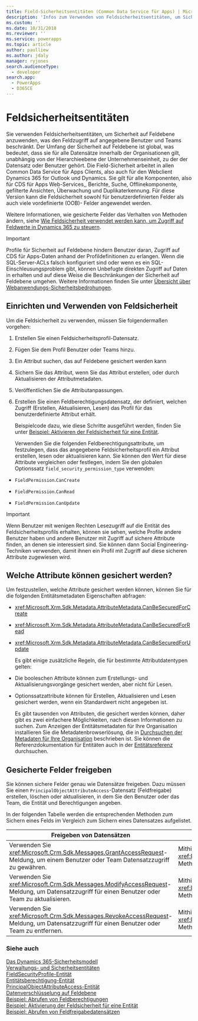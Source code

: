 ```yaml
---
title: Field-Sicherheitsentitäten (Common Data Service für Apps) | Microsoft Docs
description: 'Infos zum Verwenden von Feldsicherheitsentitäten, um Sicherheit auf Feldebene anzuwenden, was den Feldzugriff auf angegebene Benutzer und Teams beschränkt.'
ms.custom: ''
ms.date: 10/31/2018
ms.reviewer: ''
ms.service: powerapps
ms.topic: article
author: paulliew
ms.author: jdaly
manager: ryjones
search.audienceType:
  - developer
search.app:
  - PowerApps
  - D365CE
---
```

# <a name="field-security-entities"></a>Feldsicherheitsentitäten

Sie verwenden Feldsicherheitsentitäten, um Sicherheit auf Feldebene anzuwenden, was den Feldzugriff auf angegebene Benutzer und Teams beschränkt. Der Umfang der Sicherheit auf Feldebene ist global, was bedeutet, dass sie für alle Datensätze innerhalb der Organisationen gilt, unabhängig von der Hierarchieebene der Unternehmenseinheit, zu der der Datensatz oder Benutzer gehört. Die Field-Sicherheit arbeitet in allen Common Data Service für Apps Clients, also auch für den Webclient Dynamics 365 for Outlook und Dynamics. Sie gilt für alle Komponenten, also für CDS für Apps Web-Services,, Berichte, Suche, Offlinekomponente, gefilterte Ansichten, Überwachung und Duplikaterkennung. Für diese Version kann die Feldsicherheit sowohl für benutzerdefinierten Felder als auch viele vordefinierte (OOB)- Felder angewendet werden.  
  
 Weitere Informationen, wie gesicherte Felder das Verhalten von Methoden ändern, siehe [Wie Feldsicherheit verwendet werden kann, um Zugriff auf Feldwerte in Dynamics 365 zu steuern](/dynamics365/customer-engagement/developer/security-dev/use-field-security-control-access-field-values).  
  
> [!IMPORTANT]
>  Profile für Sicherheit auf Feldebene hindern Benutzer daran, Zugriff auf CDS für Apps-Daten anhand der Profildefinitionen zu erlangen. Wenn die SQL-Server-ACLs falsch konfiguriert sind oder wenn es ein SQL-Einschleusungsproblem gibt, können Unbefugte direkten Zugriff auf Daten in  erhalten und auf diese Weise die Beschränkungen der Sicherheit auf Feldebene umgehen. Weitere Informationen finden Sie unter [Übersicht über Webanwendungs-Sicherheitsbedrohungen](https://msdn.microsoft.com/library/f13d73y6.aspx).  
  
<a name="bkmk_setup"></a>   

## <a name="set-up-and-use-field-security"></a>Einrichten und Verwenden von Feldsicherheit  
 Um die Feldsicherheit zu verwenden, müssen Sie folgendermaßen vorgehen:  
  
1. Erstellen Sie einen Feldsicherheitsprofil-Datensatz.  
  
2. Fügen Sie dem Profil Benutzer oder Teams hinzu.  
  
3. Ein Attribut suchen, das auf Feldebene gesichert werden kann  
  
4. Sichern Sie das Attribut, wenn Sie das Attribut erstellen, oder durch Aktualisieren der Attributmetadaten.  
  
5. Veröffentlichen Sie die Attributanpassungen.  
  
6. Erstellen Sie einen Feldberechtigungsdatensatz, der definiert, welchen Zugriff (Erstellen, Aktualisieren, Lesen) das Profil für das benutzerdefinierte Attribut erhält.  
  
   Beispielcode dazu, wie diese Schritte ausgeführt werden, finden Sie unter [Beispiel: Aktivieren der Feldsicherheit für eine Entität](/dynamics365/customer-engagement/developer/sample-enable-field-security-entity).  
  
   Verwenden Sie die folgenden Feldberechtigungsattribute, um festzulegen, dass das angegebene Feldsicherheitsprofil ein Attribut erstellen, lesen oder aktualisieren kann. 
   Sie können den Wert für diese Attribute vergleichen oder festlegen, indem Sie den globalen Optionssatz `field_security_permission_type` verwenden:  
  
-   `FieldPermission`.`CanCreate`  
  
-   `FieldPermission`.`CanRead`  
  
-   `FieldPermission`.`CanUpdate`  
  
> [!IMPORTANT]
>  Wenn Benutzer mit wenigen Rechten Lesezugriff auf die Entität des Feldsicherheitsprofils erhalten, können sie sehen, welche Profile andere Benutzer haben und andere Benutzer mit Zugriff auf sichere Attribute finden, an denen sie interessiert sind. Sie können dann Social Engineering-Techniken verwenden, damit ihnen ein Profil mit Zugriff auf diese sicheren Attribute zugewiesen wird.  
  
<a name="bkmk_whichattributes"></a>   

## <a name="which-attributes-can-be-secured"></a>Welche Attribute können gesichert werden?  
 Um festzustellen, welche Attribute gesichert werden können, können Sie für die folgenden Entitätsmetadaten Eigenschaften abfragen:  
  
- <xref:Microsoft.Xrm.Sdk.Metadata.AttributeMetadata.CanBeSecuredForCreate>  
  
- <xref:Microsoft.Xrm.Sdk.Metadata.AttributeMetadata.CanBeSecuredForRead>  
  
- <xref:Microsoft.Xrm.Sdk.Metadata.AttributeMetadata.CanBeSecuredForUpdate>  
  
  Es gibt einige zusätzliche Regeln, die für bestimmte Attributdatentypen gelten:  
  
- Die booleschen Attribute können zum Erstellungs- und Aktualisierungsvorgänge gesichert werden, aber nicht für Lesen.  
  
- Optionssatzattribute können für Erstellen, Aktualisieren und Lesen gesichert werden, wenn ein Standardwert nicht angegeben ist.  
  
  Es gibt tausenden von Attributen, die gesichert werden können, daher gibt es zwei einfachere Möglichkeiten, nach diesen Informationen zu suchen. Zum Anzeigen der Entitätsmetadaten für Ihre Organisation installieren Sie die Metadatenbrowserlösung, die in [Durchsuchen der Metadaten für Ihre Organisation](/dynamics365/customer-engagement/developer/browse-your-metadata) beschrieben ist. Sie können die Referenzdokumentation für Entitäten auch in der [Entitätsreferenz](/dynamics365/customer-engagement/developer/about-entity-reference) durchsuchen.  
  
<a name="bkmk_sharing"></a>   
## <a name="share-secured-fields"></a>Gesicherte Felder freigeben  
 Sie können sichere Felder genau wie Datensätze freigeben. Dazu müssen Sie einen `PrincipalObjectAttributeAccess`-Datensatz (Feldfreigabe) erstellen, löschen oder aktualisieren, in dem Sie den Benutzer oder das Team, die Entität und Berechtigungen angeben.  
  
 In der folgenden Tabelle werden die entsprechenden Methoden zum Sichern eines Felds im Vergleich zum Sichern eines Datensatzes aufgelistet.  
  
|Freigeben von Datensätzen|Freigegeben des Feldzugriffs|  
|--------------------|--------------------------|  
|Verwenden Sie <xref:Microsoft.Crm.Sdk.Messages.GrantAccessRequest>-Meldung, um einem Benutzer oder Team Datensatzzugriff zu gewähren.|Mithilfe der <xref:Microsoft.Xrm.Sdk.Messages.CreateRequest> Nachricht oder der <xref:Microsoft.Xrm.Sdk.IOrganizationService>.<xref:Microsoft.Xrm.Sdk.IOrganizationService.Create*> Methode, um gesicherten Feldzugriff für einen Benutzer oder ein Team zu geben.|  
|Verwenden Sie <xref:Microsoft.Crm.Sdk.Messages.ModifyAccessRequest>-Meldung, um Datensatzzugriff für einen Benutzer oder Team zu aktualisieren.|Mithilfe der <xref:Microsoft.Xrm.Sdk.Messages.UpdateRequest> Nachricht oder der <xref:Microsoft.Xrm.Sdk.IOrganizationService>.<xref:Microsoft.Xrm.Sdk.IOrganizationService.Update*> Methode, um gesicherten Feldzugriff für einen Benutzer oder ein Team zu aktualisieren.|  
|Verwenden Sie <xref:Microsoft.Crm.Sdk.Messages.RevokeAccessRequest>-Meldung, um Datensatzzugriff für einen Benutzer oder Team zu entfernen.|Mithilfe der <xref:Microsoft.Xrm.Sdk.Messages.DeleteRequest> Nachricht oder der <xref:Microsoft.Xrm.Sdk.IOrganizationService>.<xref:Microsoft.Xrm.Sdk.IOrganizationService.Delete*> Methode, um gesicherten Feldzugriff für einen Benutzer oder ein Team zu entfernen.|  
  
### <a name="see-also"></a>Siehe auch  
 [Das Dynamics 365-Sicherheitsmodell](security-model.md)   
 [Verwaltungs- und Sicherheitsentitäten](/dynamics365/customer-engagement/developer/administration-security-entities)   
 [FieldSecurityProfile-Entität](/reference/entities/fieldsecurityprofile.md)   
 [Entitätsberechtigung-Entität](/reference/entities/fieldpermission.md)   
 [PrincipalObjectAttributeAccess-Entität](/reference/entities/principalobjectattributeaccess.md)   
 [Datenverschlüsselung auf Feldebene](field-level-data-encryption.md)   
 [Beispiel: Abrufen von Feldberechtigungen](/dynamics365/customer-engagement/developer/sample-retrieve-field-permissions)   
 [Beispiel: Aktivierung der Feldsicherheit für eine Entität](org-service/samples/enable-field-security-entity.md)   
 [Beispiel: Abrufen von Feldfreigabedatensätzen](/dynamics365/customer-engagement/developer/sample-retrieve-field-sharing-records)